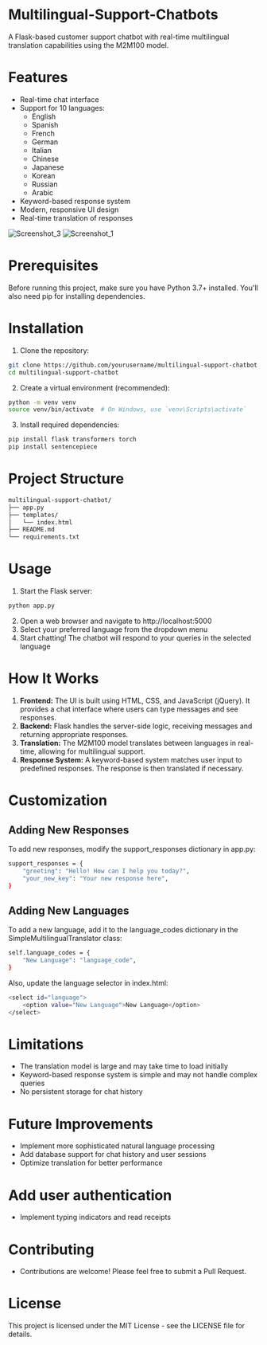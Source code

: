 # Multilingual-Support-Chatbots

A Flask-based customer support chatbot with real-time multilingual translation capabilities using the M2M100 model.

# Features
- Real-time chat interface
- Support for 10 languages:
  - English
  - Spanish
  - French
  - German
  - Italian
  - Chinese
  - Japanese
  - Korean
  - Russian
  - Arabic
- Keyword-based response system
- Modern, responsive UI design
- Real-time translation of responses

![Screenshot_3](https://github.com/user-attachments/assets/7413abf3-ed15-40d1-9f82-a1aee48cfc80)
![Screenshot_1](https://github.com/user-attachments/assets/274fe037-6187-45c4-912c-24d0cca2c6ef)


# Prerequisites
Before running this project, make sure you have Python 3.7+ installed. You'll also need pip for installing dependencies.

# Installation
1. Clone the repository:
```bash
git clone https://github.com/yourusername/multilingual-support-chatbot.git
cd multilingual-support-chatbot
```

2. Create a virtual environment (recommended):
```bash
python -m venv venv
source venv/bin/activate  # On Windows, use `venv\Scripts\activate`
```

3. Install required dependencies:
```bash
pip install flask transformers torch
pip install sentencepiece
```

# Project Structure
```bash
multilingual-support-chatbot/
├── app.py
├── templates/
│   └── index.html
├── README.md
└── requirements.txt
```
# Usage
1. Start the Flask server:
```bash
python app.py
```
2. Open a web browser and navigate to http://localhost:5000
3. Select your preferred language from the dropdown menu
4. Start chatting! The chatbot will respond to your queries in the selected language

# How It Works
1. **Frontend:** The UI is built using HTML, CSS, and JavaScript (jQuery). It provides a chat interface where users can type messages and see responses.
2. **Backend:** Flask handles the server-side logic, receiving messages and returning appropriate responses.
3. **Translation:** The M2M100 model translates between languages in real-time, allowing for multilingual support.
4. **Response System:** A keyword-based system matches user input to predefined responses. The response is then translated if necessary.

# Customization

## Adding New Responses
To add new responses, modify the support_responses dictionary in app.py:
```bash
support_responses = {
    "greeting": "Hello! How can I help you today?",
    "your_new_key": "Your new response here",
}
```
## Adding New Languages
To add a new language, add it to the language_codes dictionary in the SimpleMultilingualTranslator class:
```bash
self.language_codes = {
    "New Language": "language_code",
}
```
Also, update the language selector in index.html:
```bash
<select id="language">
    <option value="New Language">New Language</option>
</select>
```

# Limitations
- The translation model is large and may take time to load initially
- Keyword-based response system is simple and may not handle complex queries
- No persistent storage for chat history

# Future Improvements
- Implement more sophisticated natural language processing
- Add database support for chat history and user sessions
- Optimize translation for better performance

# Add user authentication
- Implement typing indicators and read receipts

# Contributing
- Contributions are welcome! Please feel free to submit a Pull Request.

# License
This project is licensed under the MIT License - see the LICENSE file for details.
